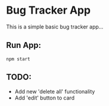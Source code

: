 # Bug Tracker App

This is a simple basic bug tracker app...

## Run App:

`npm start`

## TODO:

-   Add new 'delete all' functionality
-   Add 'edit' button to card
